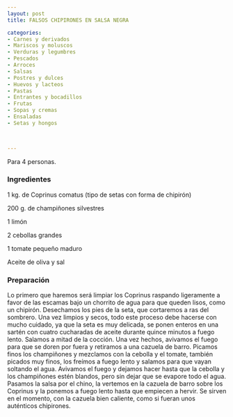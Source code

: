 ```yaml
---
layout: post
title: FALSOS CHIPIRONES EN SALSA NEGRA

categories:
- Carnes y derivados
- Mariscos y moluscos
- Verduras y legumbres
- Pescados
- Arroces
- Salsas
- Postres y dulces
- Huevos y lacteos
- Pastas
- Entrantes y bocadillos
- Frutas
- Sopas y cremas
- Ensaladas
- Setas y hongos
 


---
```


Para 4 personas.

<h3>Ingredientes</h3>

1 kg. de Coprinus comatus (tipo de setas con forma de chipirón)

200 g. de champiñones silvestres

1 limón

2 cebollas grandes

1 tomate pequeño maduro

Aceite de oliva y sal

<h3>Preparación</h3>

Lo primero que haremos será limpiar los Coprinus raspando ligeramente a favor de las escamas bajo un chorrito de agua para que queden lisos, como un chipirón. Desechamos los pies de la seta, que cortaremos a ras del sombrero. Una vez limpios y secos, todo este proceso debe hacerse con mucho cuidado, ya que la seta es muy delicada, se ponen enteros en una sartén con cuatro cucharadas de aceite durante quince minutos a fuego lento. Salamos a mitad de la cocción. Una vez hechos, avivamos el fuego para que se doren por fuera y retiramos a una cazuela de barro. Picamos finos los champiñones y mezclamos con la cebolla y el tomate, también picados muy finos, los freímos a fuego lento y salamos para que vayan soltando el agua. Avivamos el fuego y dejamos hacer hasta que la cebolla y los champiñones estén blandos, pero sin dejar que se evapore todo el agua. Pasamos la salsa por el chino, la vertemos en la cazuela de barro sobre los Coprinus y la ponemos a fuego lento hasta que empiecen a hervir. Se sirven en el momento, con la cazuela bien caliente, como si fueran unos auténticos chipirones.

